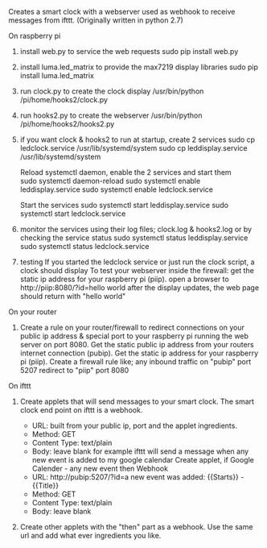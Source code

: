 Creates a smart clock with a webserver used as webhook to receive messages from ifttt.
(Originally written in python 2.7)

On raspberry pi
1. install web.py to service the web requests
     sudo pip install web.py

2. install luma.led_matrix to provide the max7219 display libraries
     sudo pip install luma.led_matrix

3. run clock.py to create the clock display
     /usr/bin/python /pi/home/hooks2/clock.py

4. run hooks2.py to create the webserver
     /usr/bin/python /pi/home/hooks2/hooks2.py

5. if you want clock & hooks2 to run at startup, create 2 services
    sudo cp ledclock.service /usr/lib/systemd/system
    sudo cp leddisplay.service /usr/lib/systemd/system
   
   Reload systemctl daemon, enable the 2 services and start them   
    sudo systemctl daemon-reload
    sudo systemctl enable leddisplay.service
    sudo systemctl enable ledclock.service
   
   Start the services
    sudo systemctl start leddisplay.service
    sudo systemctl start ledclock.service

7. monitor the services using their log files; clock.log & hooks2.log or 
   by checking the service status
    sudo systemctl status leddisplay.service
    sudo systemctl status ledclock.service

8. testing
   If you started the ledclock service or just run the clock script, a clock should display
   To test your webserver inside the firewall: 
   get the static ip address for your raspberry pi (piip).
   open a browser to http://piip:8080/?id=hello world
   after the display updates, the web page should return with "hello world"  
   
On your router
1. Create a rule on your router/firewall to redirect connections on your 
   public ip address & special port to your raspberry pi running the web server on port 8080.
   Get the static public ip address from your routers internet connection (pubip).
   Get the static ip address for your raspberry pi (piip).
   Create a firewall rule like;
    any inbound traffic on "pubip" port 5207 redirect to "piip" port 8080

On ifttt
1. Create applets that will send messages to your smart clock. The smart clock end point on 
   ifttt is a webhook. 
   - URL: built from your public ip, port and the applet ingredients.
   - Method: GET
   - Content Type: text/plain
   - Body: leave blank 
   for example ifttt will send a message when any new event is added to my google calendar
   Create applet, if Google Calender - any new event then Webhook 
   - URL: http://pubip:5207/?id=a new event was added: {{Starts}} - {{Title}}
   - Method: GET
   - Content Type: text/plain
   - Body: leave blank 

2. Create other applets with the "then" part as a webhook. 
   Use the same url and add what ever ingredients you like.
   

